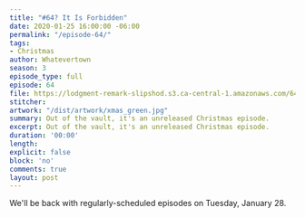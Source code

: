 ```yaml
---
title: "#64? It Is Forbidden"
date: 2020-01-25 16:00:00 -06:00
permalink: "/episode-64/"
tags:
- Christmas
author: Whatevertown
season: 3
episode_type: full
episode: 64
file: https://lodgment-remark-slipshod.s3.ca-central-1.amazonaws.com/64.mp3
stitcher:
artwork: "/dist/artwork/xmas_green.jpg"
summary: Out of the vault, it's an unreleased Christmas episode.
excerpt: Out of the vault, it's an unreleased Christmas episode.
duration: '00:00'
length:
explicit: false
block: 'no'
comments: true
layout: post
---
```


We'll be back with regularly-scheduled episodes on Tuesday, January 28.
